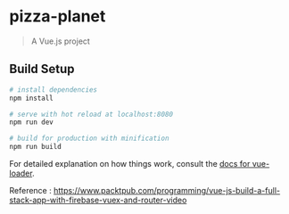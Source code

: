 # pizza-planet

> A Vue.js project

## Build Setup

``` bash
# install dependencies
npm install

# serve with hot reload at localhost:8080
npm run dev

# build for production with minification
npm run build
```

For detailed explanation on how things work, consult the [docs for vue-loader](http://vuejs.github.io/vue-loader).

Reference : https://www.packtpub.com/programming/vue-js-build-a-full-stack-app-with-firebase-vuex-and-router-video

